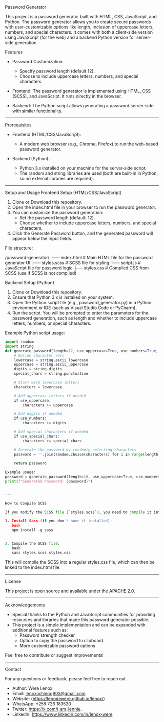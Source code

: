 Password Generator

This project is a password generator built with HTML, CSS, JavaScript, and Python. The password generator allows you to create secure passwords with user-customizable options like length, inclusion of uppercase letters, numbers, and special characters. It comes with both a client-side version using JavaScript (for the web) and a backend Python version for server-side generation.

Features

- Password Customization: 
  - Specify password length (default 12).
  - Choose to include uppercase letters, numbers, and special characters.
  
- Frontend: The password generator is implemented using HTML, CSS (SCSS), and JavaScript. It runs directly in the browser.

- Backend: The Python script allows generating a password server-side with similar functionality.

---

Prerequisites

- Frontend (HTML/CSS/JavaScript):
  - A modern web browser (e.g., Chrome, Firefox) to run the web-based password generator.
  
- Backend (Python):
  - Python 3.x installed on your machine for the server-side script.
  - The random and string libraries are used (both are built-in in Python, so no external libraries are required).

---

Setup and Usage
Frontend Setup (HTML/CSS/JavaScript)

1. Clone or Download this repository.
2. Open the index.html file in your browser to run the password generator.
3. You can customize the password generation:
   - Set the password length (default: 12).
   - Choose whether to include uppercase letters, numbers, and special characters.
4. Click the Generate Password button, and the generated password will appear below the input fields.

File structure:


/password-generator/
├── index.html       # Main HTML file for the password generator UI
├── styles.scss      # SCSS file for styling
├── script.js        # JavaScript file for password logic
├── styles.css       # Compiled CSS from SCSS (use if SCSS is not compiled)


Backend Setup (Python)

1. Clone or Download this repository.
2. Ensure that Python 3.x is installed on your system.
3. Open the Python script file (e.g., password_generator.py) in a Python environment or IDE (such as Visual Studio Code or PyCharm).
4. Run the script. You will be prompted to enter the parameters for the password generation, such as length and whether to include uppercase letters, numbers, or special characters.

Example Python script usage:

```python
import random
import string
def generate_password(length=12, use_uppercase=True, use_numbers=True, use_special_chars=True):
    # Define character sets
    lowercase = string.ascii_lowercase
    uppercase = string.ascii_uppercase
    digits = string.digits
    special_chars = string.punctuation

    # Start with lowercase letters
    characters = lowercase

    # Add uppercase letters if needed
    if use_uppercase:
        characters += uppercase

    # Add digits if needed
    if use_numbers:
        characters += digits

    # Add special characters if needed
    if use_special_chars:
        characters += special_chars

    # Generate the password by randomly selecting characters
    password = ''.join(random.choice(characters) for i in range(length))
    
    return password

Example usage:
password = generate_password(length=16, use_uppercase=True, use_numbers=True, use_special_chars=True)
print(f"Generated Password: {password}")


---

How to Compile SCSS

If you modify the SCSS file (`styles.scss`), you need to compile it into CSS. Here's how you can do it:

1. Install Sass (if you don't have it installed):
   bash
   npm install -g sass
   

2. Compile the SCSS file:
   bash
   sass styles.scss styles.css
   ```
This will compile the SCSS into a regular styles.css file, which can then be linked to the index.html file.

---

License

This project is open source and available under the [APACHE 2.0](http://www.apache.org/licenses/).

---

Acknowledgements

- Special thanks to the Python and JavaScript communities for providing resources and libraries that made this password generator possible.
- This project is a simple implementation and can be expanded with additional features such as:
  - Password strength checker
  - Option to copy the password to clipboard
  - More customizable password options

Feel free to contribute or suggest improvements!

---

Contact

For any questions or feedback, please feel free to reach out.

- Author: Were Lenox
- Email: lenoxochieng903@gmail.com
- Website: (https://lenodewere.github.io/lenox/)
- WhatsApp: +256 726 183520
- Twitter: https://x.com/i_am_lennie_
- LinkedIn: https://www.linkedin.com/in/lenox-were
```
